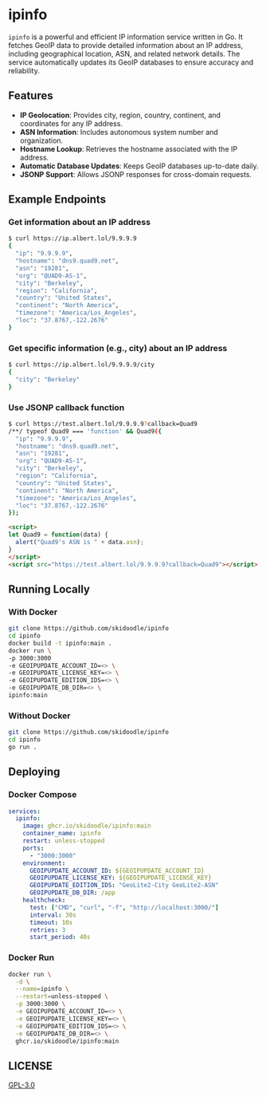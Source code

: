 # ipinfo
`ipinfo` is a powerful and efficient IP information service written in Go. It fetches GeoIP data to provide detailed information about an IP address, including geographical location, ASN, and related network details. The service automatically updates its GeoIP databases to ensure accuracy and reliability.

## Features
- **IP Geolocation**: Provides city, region, country, continent, and coordinates for any IP address.
- **ASN Information**: Includes autonomous system number and organization.
- **Hostname Lookup**: Retrieves the hostname associated with the IP address.
- **Automatic Database Updates**: Keeps GeoIP databases up-to-date daily.
- **JSONP Support**: Allows JSONP responses for cross-domain requests.

## Example Endpoints
### Get information about an IP address
```sh
$ curl https://ip.albert.lol/9.9.9.9
{
  "ip": "9.9.9.9",
  "hostname": "dns9.quad9.net",
  "asn": "19281",
  "org": "QUAD9-AS-1",
  "city": "Berkeley",
  "region": "California",
  "country": "United States",
  "continent": "North America",
  "timezone": "America/Los_Angeles",
  "loc": "37.8767,-122.2676"
}
```
### Get specific information (e.g., city) about an IP address
```sh
$ curl https://ip.albert.lol/9.9.9.9/city
{
  "city": "Berkeley"
}
```
### Use JSONP callback function
```sh
$ curl https://test.albert.lol/9.9.9.9?callback=Quad9
/**/ typeof Quad9 === 'function' && Quad9({
  "ip": "9.9.9.9",
  "hostname": "dns9.quad9.net",
  "asn": "19281",
  "org": "QUAD9-AS-1",
  "city": "Berkeley",
  "region": "California",
  "country": "United States",
  "continent": "North America",
  "timezone": "America/Los_Angeles",
  "loc": "37.8767,-122.2676"
});
```
```html
<script>
let Quad9 = function(data) {
  alert("Quad9's ASN is " + data.asn);
}
</script>
<script src="https://test.albert.lol/9.9.9.9?callback=Quad9"></script>
```

## Running Locally
### With Docker
```sh
git clone https://github.com/skidoodle/ipinfo
cd ipinfo
docker build -t ipinfo:main .
docker run \
-p 3000:3000
-e GEOIPUPDATE_ACCOUNT_ID=<> \
-e GEOIPUPDATE_LICENSE_KEY=<> \
-e GEOIPUPDATE_EDITION_IDS=<> \
-e GEOIPUPDATE_DB_DIR=<> \
ipinfo:main
```
### Without Docker
```sh
git clone https://github.com/skidoodle/ipinfo
cd ipinfo
go run .
```

## Deploying
### Docker Compose
```yaml
services:
  ipinfo:
    image: ghcr.io/skidoodle/ipinfo:main
    container_name: ipinfo
    restart: unless-stopped
    ports:
      - "3000:3000"
    environment:
      GEOIPUPDATE_ACCOUNT_ID: ${GEOIPUPDATE_ACCOUNT_ID}
      GEOIPUPDATE_LICENSE_KEY: ${GEOIPUPDATE_LICENSE_KEY}
      GEOIPUPDATE_EDITION_IDS: "GeoLite2-City GeoLite2-ASN"
      GEOIPUPDATE_DB_DIR: /app
    healthcheck:
      test: ["CMD", "curl", "-f", "http://localhost:3000/"]
      interval: 30s
      timeout: 10s
      retries: 3
      start_period: 40s
```
### Docker Run
```sh
docker run \
  -d \
  --name=ipinfo \
  --restart=unless-stopped \
  -p 3000:3000 \
  -e GEOIPUPDATE_ACCOUNT_ID=<> \
  -e GEOIPUPDATE_LICENSE_KEY=<> \
  -e GEOIPUPDATE_EDITION_IDS=<> \
  -e GEOIPUPDATE_DB_DIR=<> \
  ghcr.io/skidoodle/ipinfo:main
```

## LICENSE
[GPL-3.0](https://github.com/skidoodle/ipinfo/blob/main/license)
